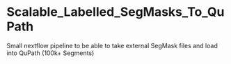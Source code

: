 # Scalable_Labelled_SegMasks_To_QuPath
Small nextflow pipeline to be able to take external SegMask files and load into QuPath (100k+ Segments)
